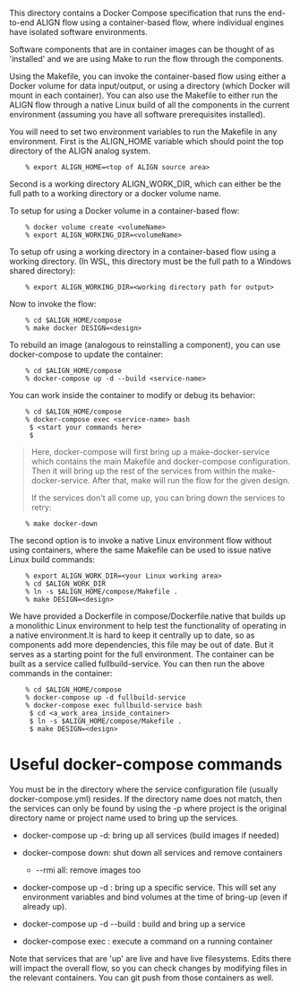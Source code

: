 This directory contains a Docker Compose specification that runs the
end-to-end ALIGN flow using a container-based flow, where individual
engines have isolated software environments. 

Software components that are in container images can be thought of as
'installed' and we are using Make to run the flow through the
components.

Using the Makefile, you can invoke the container-based flow using
either a Docker volume for data input/output, or using a directory
(which Docker will mount in each container).  You can also use the
Makefile to either run the ALIGN flow through a native Linux build of
all the components in the current environment (assuming you have all
software prerequisites installed).  

You will need to set two environment variables to run the Makefile in
any environment. First is the ALIGN\_HOME variable which should point
the top directory of the ALIGN analog system.

		% export ALIGN_HOME=<top of ALIGN source area>

Second is a working directory ALIGN\_WORK\_DIR, which can either be
the full path to a working directory or a docker volume name.  

To setup for using a Docker volume in a container-based flow:

		% docker volume create <volumeName>
		% export ALIGN_WORKING_DIR=<volumeName>

To setup ofr using a working directory in a container-based flow using
a working directory. (In WSL, this directory must be the full path to
a Windows shared directory):

		% export ALIGN_WORKING_DIR=<working directory path for output>

Now to invoke the flow:

		% cd $ALIGN_HOME/compose
		% make docker DESIGN=<design>

To rebuild an image (analogous to reinstalling a component), you can
use docker-compose to update the container:

		% cd $ALIGN_HOME/compose
		% docker-compose up -d --build <service-name>

You can work inside the container to modify or debug its behavior:

		% cd $ALIGN_HOME/compose
		% docker-compose exec <service-name> bash
		 $ <start your commands here>
		 $
		
> Here, docker-compose will first bring up a make-docker-service which
> contains the main Makefile and docker-compose configuration.  Then
> it will bring up the rest of the services from within the
> make-docker-service.  After that, make will run the flow for the
> given design.
>
> If the services don't all come up, you can bring down the services
> to retry:

		% make docker-down
		
The second option is to invoke a native Linux environment flow without
using containers, where the same Makefile can be used to issue native
Linux build commands:
	
		% export ALIGN_WORK_DIR=<your Linux working area>
		% cd $ALIGN_WORK_DIR
		% ln -s $ALIGN_HOME/compose/Makefile .
		% make DESIGN=<design>
		
We have provided a Dockerfile in compose/Dockerfile.native that builds
up a monolithic Linux environment to help test the functionality of
operating in a native environment.It is hard to keep it centrally up
to date, so as components add more dependencies, this file may be out
of date.  But it serves as a starting point for the full environment.
The container can be built as a service called fullbuild-service.  You
can then run the above commands in the container:
	
		% cd $ALIGN_HOME/compose
		% docker-compose up -d fullbuild-service
		% docker-compose exec fullbuild-service bash
		 $ cd <a_work_area_inside_container>
		 $ ln -s $ALIGN_HOME/compose/Makefile .
		 $ make DESIGN=<design>
		
# Useful docker-compose commands

You must be in the directory where the service configuration file
(usually docker-compose.yml) resides.  If the directory name does not
match, then the services can only be found by using the -p <project>
where project is the original directory name or project name used to
bring up the services.

- docker-compose up -d:  bring up all services (build images if needed)
  
- docker-compose down:  shut down all services and remove containers
  -  --rmi all: remove images too
  
- docker-compose up -d <service>:  bring up a specific service.  This will set any environment variables and bind volumes at the time of bring-up (even if already up).
  
- docker-compose up -d --build <service>:  build and bring up a service
  
- docker-compose exec <service> <command>:  execute a command on a running container

Note that services that are 'up' are live and have live filesystems.
Edits there will impact the overall flow, so you can check changes by
modifying files in the relevant containers.  You can git push from
those containers as well.
